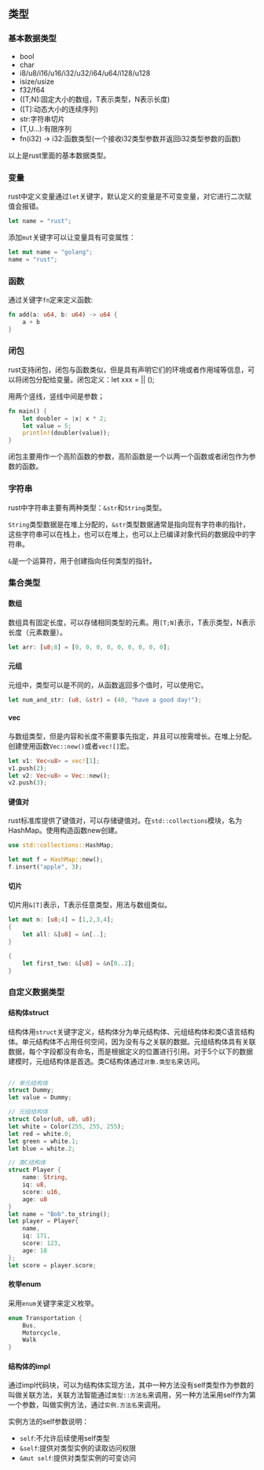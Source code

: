 ## 类型

### 基本数据类型

- bool
- char
- i8/u8/i16/u16/i32/u32/i64/u64/i128/u128
- isize/usize
- f32/f64
- ([T;N]:固定大小的数组，T表示类型，N表示长度)
- ([T]:动态大小的连续序列)
- str:字符串切片
- (T,U...):有限序列
- fn(i32) -> i32:函数类型(一个接收i32类型参数并返回i32类型参数的函数)

以上是rust里面的基本数据类型。

### 变量

rust中定义变量通过`let`关键字，默认定义的变量是不可变变量，对它进行二次赋值会报错。

```rust
let name = "rust";
```

添加`mut`关键字可以让变量具有可变属性：

```rust
let mut name = "golang";
name = "rust";
```

### 函数

通过关键字`fn`定来定义函数:

```rust
fn add(a: u64, b: u64) -> u64 {
    a + b
}
```

### 闭包

rust支持闭包，闭包与函数类似，但是具有声明它们的环境或者作用域等信息，可以将闭包分配给变量。闭包定义：let xxx = || ();

用两个竖线，竖线中间是参数；

```rust
fn main() {
    let doubler = |x| x * 2;
    let value = 5;
    println!(doubler(value));
}
```

闭包主要用作一个高阶函数的参数，高阶函数是一个以两一个函数或者闭包作为参数的函数。

### 字符串

rust中字符串主要有两种类型：`&str`和`String`类型。

`String`类型数据是在堆上分配的，`&str`类型数据通常是指向现有字符串的指针，这些字符串可以在栈上，也可以在堆上，也可以上已编译对象代码的数据段中的字符串。

`&`是一个运算符，用于创建指向任何类型的指针。

### 集合类型

#### 数组

数组具有固定长度，可以存储相同类型的元素。用`[T;N]`表示，T表示类型，N表示长度（元素数量）。

```rust
let arr: [u8;8] = [0, 0, 0, 0, 0, 0, 0, 0, 0];
```

#### 元组

元组中，类型可以是不同的，从函数返回多个值时，可以使用它。

```rust
let num_and_str: (u8, &str) = (40, "have a good day!");
```

#### vec

与数组类型，但是内容和长度不需要事先指定，并且可以按需增长。在堆上分配。创建使用函数`Vec::new()`或者`vec![]`宏。

```rust
let v1: Vec<u8> = vec![1];
v1.push(2);
let v2: Vec<u8> = Vec::new();
v2.push(3);
```

#### 键值对

rust标准库提供了键值对，可以存储键值对。在`std::collections`模块，名为HashMap。使用构造函数new创建。

```rust
use std::collections::HashMap;

let mut f = HashMap::new();
f.insert("apple", 3);
```

#### 切片

切片用`&[T]`表示，T表示任意类型，用法与数组类似。

```rust
let mut n: [u8;4] = [1,2,3,4];
{
    let all: &[u8] = &n[..];
}

{
    let first_two: &[u8] = &n[0..2];
}
```

### 自定义数据类型

#### 结构体struct

结构体用`struct`关键字定义，结构体分为单元结构体、元组结构体和类C语言结构体。单元结构体不占用任何空间，因为没有与之关联的数据。元组结构体具有关联数据，每个字段都没有命名，而是根据定义的位置进行引用。对于5个以下的数据建模时，元组结构体是首选。类C结构体通过`对象.类型名`来访问。

```rust

// 单元结构体
struct Dummy;
let value = Dummy;

// 元组结构体
struct Color(u8, u8, u8);
let white = Color(255, 255, 255);
let red = white.0;
let green = white.1;
let blue = white.2;

// 类C结构体
struct Player {
    name: String,
    iq: u8,
    score: u16,
    age: u8
}
let name = "Bob".to_string();
let player = Player{
    name,
    iq: 171,
    score: 123,
    age: 18
};
let score = player.score;
```

#### 枚举enum

采用`enum`关键字来定义枚举。

```rust
enum Transportation {
    Bus,
    Motorcycle,
    Walk
}
```

#### 结构体的impl

通过impl代码块，可以为结构体实现方法，其中一种方法没有self类型作为参数的叫做关联方法，关联方法智能通过`类型::方法名`来调用，另一种方法采用self作为第一个参数，叫做实例方法，通过`实例.方法名`来调用。

实例方法的self参数说明：
- `self`:不允许后续使用self类型
- `&self`:提供对类型实例的读取访问权限
- `&mut self`:提供对类型实例的可变访问
